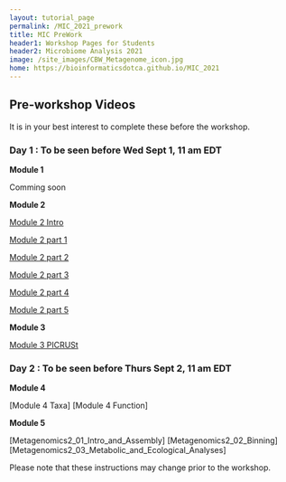 ```yaml
---
layout: tutorial_page
permalink: /MIC_2021_prework
title: MIC PreWork
header1: Workshop Pages for Students
header2: Microbiome Analysis 2021
image: /site_images/CBW_Metagenome_icon.jpg
home: https://bioinformaticsdotca.github.io/MIC_2021
---
```


## Pre-workshop Videos

It is in your best interest to complete these before the workshop. 

### Day 1 : To be seen before Wed Sept 1, 11 am EDT

**Module 1**

Comming soon

**Module 2**

[Module 2 Intro](https://drive.google.com/file/d/1qpZcFWHvGoXhWiDzNE0u5JqzqTWIAmXj/view?usp=sharing)

[Module 2 part 1](https://drive.google.com/file/d/1JR4Itkn5hbfUToBwp75LV8K1Dgoc1Ah5/view?usp=sharing)

[Module 2 part 2](https://drive.google.com/file/d/1xJCqLwlrSc9eD7AOqZ0ErpRBOlzS937t/view?usp=sharing)

[Module 2 part 3](https://drive.google.com/file/d/1EAgpovvPrejxqzYhUysWPbRkumxogbwJ/view?usp=sharing)

[Module 2 part 4](https://drive.google.com/file/d/1-ez4U8-mEdXu4CtR5zdOmOIa1JhNIT8-/view?usp=sharing)

[Module 2 part 5](https://drive.google.com/file/d/1WPbZiaxGu_sJ03o7xeHPf2ACHMebTI8E/view?usp=sharing)

**Module 3**

[Module 3 PICRUSt](https://drive.google.com/file/d/1e70HKx79ox1yLrOgX45AtxzV4IUkVTnw/view?usp=sharing)

### Day 2 : To be seen before Thurs Sept 2, 11 am EDT

**Module 4**

[Module 4 Taxa]
[Module 4 Function]

**Module 5**

[Metagenomics2_01_Intro_and_Assembly]
[Metagenomics2_02_Binning]
[Metagenomics2_03_Metabolic_and_Ecological_Analyses]

Please note that these instructions may change prior to the workshop.
